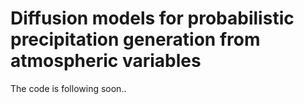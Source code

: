 # Diffusion models for probabilistic precipitation generation from atmospheric variables 
The code is following soon..
